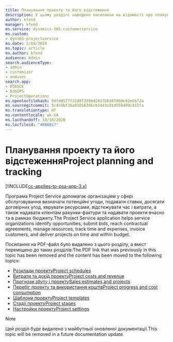 ```yaml
---
title: Планування проекту та його відстеження
description: У цьому розділі наведено посилання на відомості про планування та відстеження в Project Service Automation.
author: kfend
manager: kfend
ms.service: dynamics-365-customerservice
ms.custom:
- dyn365-projectservice
ms.date: 2/04/2019
ms.topic: article
ms.author: kfend
audience: Admin
search.audienceType:
- admin
- customizer
- enduser
search.app:
- D365CE
- D365PS
- ProjectOperations
ms.openlocfilehash: 0dfd05f7f22d0f339bd2437bbd47009e92ebb72a
ms.sourcegitcommit: 5c4c9bf3ba018562d6cb3443c01d550489c415fa
ms.translationtype: HT
ms.contentlocale: uk-UA
ms.lasthandoff: 10/16/2020
ms.locfileid: "4086817"
---
```

# <a name="project-planning-and-tracking"></a><span data-ttu-id="a29d2-103">Планування проекту та його відстеження</span><span class="sxs-lookup"><span data-stu-id="a29d2-103">Project planning and tracking</span></span>

[!INCLUDE[cc-applies-to-psa-app-3.x](../../includes/cc-applies-to-psa-app-3x.md)]

<span data-ttu-id="a29d2-104">Програма Project Service допомагає організаціям у сфері обслуговування визначати потенційні угоди, подавати ставки, досягати договірних угод, керувати ресурсами, відстежувати час і витрати, а також надавати клієнтам рахунки-фактури та надавати проекти вчасно та в рамках бюджету.</span><span class="sxs-lookup"><span data-stu-id="a29d2-104">The Project Service application helps service organizations identify opportunities, submit bids, reach contractual agreements, manage resources, track time and expenses, invoice customers, and deliver projects on time and within budget.</span></span> 

<span data-ttu-id="a29d2-105">Посилання на PDF-файл було видалено з цього розділу, а вміст переміщено до таких розділів:</span><span class="sxs-lookup"><span data-stu-id="a29d2-105">The PDF link that was previously in this topic has been removed and the content has been moved to the following topics:</span></span>

- [<span data-ttu-id="a29d2-106">Розклади проекту</span><span class="sxs-lookup"><span data-stu-id="a29d2-106">Project schedules</span></span>](../project-creating.md)
- [<span data-ttu-id="a29d2-107">Витрати та дохід проекту</span><span class="sxs-lookup"><span data-stu-id="a29d2-107">Project costs and revenue</span></span>](../project-estimating.md)
- [<span data-ttu-id="a29d2-108">Прогнози збуту і проекту</span><span class="sxs-lookup"><span data-stu-id="a29d2-108">Sales estimates and projects</span></span>](../project-leveraging.md)
- [<span data-ttu-id="a29d2-109">Перебіг проекту та використання коштів</span><span class="sxs-lookup"><span data-stu-id="a29d2-109">Project progress and cost consumption</span></span>](../project-tracking.md)
- [<span data-ttu-id="a29d2-110">Шаблони проекту</span><span class="sxs-lookup"><span data-stu-id="a29d2-110">Project templates</span></span>](../project-templates.md)
- [<span data-ttu-id="a29d2-111">Стадії проекту</span><span class="sxs-lookup"><span data-stu-id="a29d2-111">Project stages</span></span>](../project-stages.md)
- [<span data-ttu-id="a29d2-112">Настройки проекту</span><span class="sxs-lookup"><span data-stu-id="a29d2-112">Project settings</span></span>](../project-settings.md)

> [!NOTE]
> <span data-ttu-id="a29d2-113">Цей розділ буде видалено з майбутньої оновленої документації.</span><span class="sxs-lookup"><span data-stu-id="a29d2-113">This topic will be removed in a future documentation update.</span></span> 
